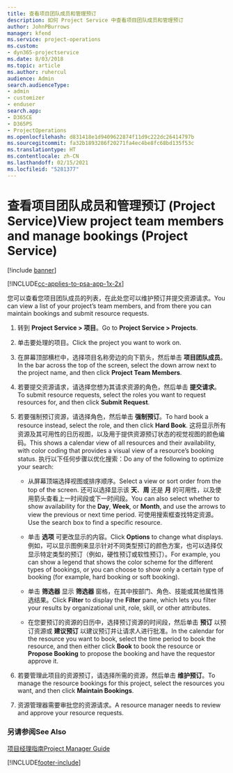 ```yaml
---
title: 查看项目团队成员和管理预订
description: 如何 Project Service 中查看项目团队成员和管理预订
author: JohnPBurrows
manager: kfend
ms.service: project-operations
ms.custom:
- dyn365-projectservice
ms.date: 8/03/2018
ms.topic: article
ms.author: ruhercul
audience: Admin
search.audienceType:
- admin
- customizer
- enduser
search.app:
- D365CE
- D365PS
- ProjectOperations
ms.openlocfilehash: d831418e1d9409622874f11d9c222dc26414797b
ms.sourcegitcommit: fa32b1893286f20271fa4ec4be8fc68bd135f53c
ms.translationtype: HT
ms.contentlocale: zh-CN
ms.lasthandoff: 02/15/2021
ms.locfileid: "5281377"
---
```

# <a name="view-project-team-members-and-manage-bookings-project-service"></a><span data-ttu-id="ebe94-103">查看项目团队成员和管理预订 (Project Service)</span><span class="sxs-lookup"><span data-stu-id="ebe94-103">View project team members and manage bookings (Project Service)</span></span>

[!include [banner](../includes/psa-now-project-operations.md)]

[!INCLUDE[cc-applies-to-psa-app-1x-2x](../includes/cc-applies-to-psa-app-1x-2x.md)]

<span data-ttu-id="ebe94-104">您可以查看您项目团队成员的列表，在此处您可以维护预订并提交资源请求。</span><span class="sxs-lookup"><span data-stu-id="ebe94-104">You can view a list of your project’s team members, and from there you can maintain bookings and submit resource requests.</span></span>  
  
1.  <span data-ttu-id="ebe94-105">转到 **Project Service > 项目**。</span><span class="sxs-lookup"><span data-stu-id="ebe94-105">Go to **Project Service > Projects**.</span></span>  
  
2.  <span data-ttu-id="ebe94-106">单击要处理的项目。</span><span class="sxs-lookup"><span data-stu-id="ebe94-106">Click the project you want to work on.</span></span>  
  
3.  <span data-ttu-id="ebe94-107">在屏幕顶部横栏中，选择项目名称旁边的向下箭头，然后单击 **项目团队成员**。</span><span class="sxs-lookup"><span data-stu-id="ebe94-107">In the bar across the top of the screen, select the down arrow next to the project name, and then click **Project Team Members**.</span></span>  
  
4.  <span data-ttu-id="ebe94-108">若要提交资源请求，请选择您想为其请求资源的角色，然后单击 **提交请求**。</span><span class="sxs-lookup"><span data-stu-id="ebe94-108">To submit resource requests, select the roles you want to request resources for, and then click **Submit Request**.</span></span>  
  
5.  <span data-ttu-id="ebe94-109">若要强制预订资源，请选择角色，然后单击 **强制预订**。</span><span class="sxs-lookup"><span data-stu-id="ebe94-109">To hard book a resource instead, select the role, and then click **Hard Book**.</span></span> <span data-ttu-id="ebe94-110">这将显示所有资源及其可用性的日历视图，以及用于提供资源预订状态的视觉视图的颜色编码。</span><span class="sxs-lookup"><span data-stu-id="ebe94-110">This shows a calendar view of all resources and their availability, with color coding that provides a visual view of a resource’s booking status.</span></span> <span data-ttu-id="ebe94-111">执行以下任何步骤以优化搜索：</span><span class="sxs-lookup"><span data-stu-id="ebe94-111">Do any of the following to optimize your search:</span></span>  
  
    -   <span data-ttu-id="ebe94-112">从屏幕顶端选择视图或排序顺序。</span><span class="sxs-lookup"><span data-stu-id="ebe94-112">Select a view or sort order from the top of the screen.</span></span> <span data-ttu-id="ebe94-113">还可以选择显示该 **天**、**周** 还是 **月** 的可用性，以及使用箭头查看上一时间段或下一时间段。</span><span class="sxs-lookup"><span data-stu-id="ebe94-113">You can also select whether to show availability for the **Day**, **Week**, or **Month**, and use the arrows to view the previous or next time period.</span></span> <span data-ttu-id="ebe94-114">可使用搜索框查找特定资源。</span><span class="sxs-lookup"><span data-stu-id="ebe94-114">Use the search box to find a specific resource.</span></span>  
  
    -   <span data-ttu-id="ebe94-115">单击 **选项** 可更改显示的内容。</span><span class="sxs-lookup"><span data-stu-id="ebe94-115">Click **Options** to change what displays.</span></span> <span data-ttu-id="ebe94-116">例如，可以显示图例来显示针对不同类型预订的颜色方案，也可以选择仅显示特定类型的预订（例如，硬性预订或软性预订）。</span><span class="sxs-lookup"><span data-stu-id="ebe94-116">For example, you can show a legend that shows the color scheme for the different types of bookings, or you can choose to show only a certain type of booking (for example, hard booking or soft booking).</span></span>  
  
    -   <span data-ttu-id="ebe94-117">单击 **筛选器** 显示 **筛选器** 窗格，在其中按部门、角色、技能或其他属性筛选结果。</span><span class="sxs-lookup"><span data-stu-id="ebe94-117">Click **Filter** to display the **Filter** pane, which lets you filter your results by organizational unit, role, skill, or other attributes.</span></span>  
  
    -   <span data-ttu-id="ebe94-118">在您要预订的资源的日历中，选择预订资源的时间段，然后单击 **预订** 以预订资源或 **建议预订** 以建议预订并让请求人进行批准。</span><span class="sxs-lookup"><span data-stu-id="ebe94-118">In the calendar for the resource you want to book, select the time period to book the resource, and then either click **Book** to book the resource or **Propose Booking** to propose the booking and have the requestor approve it.</span></span>  
  
6.  <span data-ttu-id="ebe94-119">若要管理此项目的资源预订，请选择所需的资源，然后单击 **维护预订**。</span><span class="sxs-lookup"><span data-stu-id="ebe94-119">To manage the resource bookings for this project, select the resources you want, and then click **Maintain Bookings**.</span></span>  
  
7.  <span data-ttu-id="ebe94-120">资源管理器需要审批您的资源请求。</span><span class="sxs-lookup"><span data-stu-id="ebe94-120">A resource manager needs to review and approve your resource requests.</span></span>  
  
### <a name="see-also"></a><span data-ttu-id="ebe94-121">另请参阅</span><span class="sxs-lookup"><span data-stu-id="ebe94-121">See Also</span></span>  
 [<span data-ttu-id="ebe94-122">项目经理指南</span><span class="sxs-lookup"><span data-stu-id="ebe94-122">Project Manager Guide</span></span>](../psa/project-manager-guide.md)


[!INCLUDE[footer-include](../includes/footer-banner.md)]